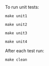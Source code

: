 To run unit tests:

```console
make unit1
```
```console
make unit2
```

```console
make unit3
```

```console
make unit4
```

After each test run:
```console
make clean
```